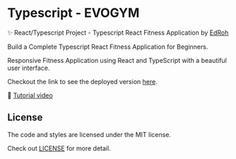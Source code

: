 # Typescript - EVOGYM

✨ React/Typescript Project - Typescript React Fitness Application by [EdRoh](https://github.com/ed-roh/gym-typescript)

Build a Complete Typescript React Fitness Application for Beginners.

Responsive Fitness Application using React and TypeScript with a beautiful user interface.

Checkout the link to see the deployed version [here](https://pichayakorn.github.io/ts-evogym/).

🎥 [Tutorial video](https://www.youtube.com/watch?v=I2NNxr3WPDo)

## License

The code and styles are licensed under the MIT license.

Check out [LICENSE](/LICENSE) for more detail.

